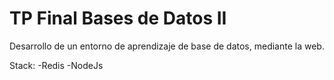 # TP Final Bases de Datos II

Desarrollo de un entorno de aprendizaje de base de datos, mediante la web.

Stack:
  -Redis
  -NodeJs

